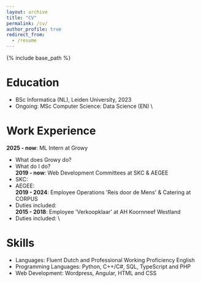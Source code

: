 ```yaml
---
layout: archive
title: "CV"
permalink: /cv/
author_profile: true
redirect_from:
  - /resume
---
```


{% include base_path %}

# Education

* BSc Informatica (NL), Leiden University, 2023
* Ongoing: MSc Computer Science: Data Science (EN)
\
# Work Experience

**2025 - now**: ML Intern at Growy
  * What does Growy do?
  * What do I do?
\
**2019 - now**: Web Development Committees at SKC & AEGEE
  * SKC:
  * AEGEE:
\
**2019 - 2024**: Employee Operations 'Reis door de Mens' & Catering at CORPUS 
  * Duties included: 
\
**2015 - 2018**: Employee 'Verkoopklaar' at AH Koornneef Westland
  * Duties included: 
\
# Skills

* Languages: Fluent Dutch and Professional Working Proficiency English
* Programming Languages: Python, C++/C#, SQL, TypeScript and PHP
* Web Development: Wordpress, Angular, HTML and CSS
